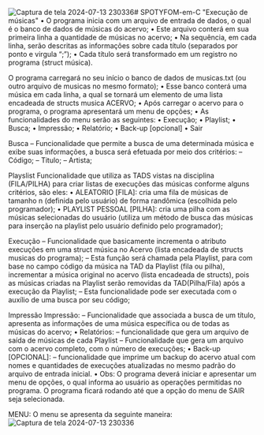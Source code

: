 ![Captura de tela 2024-07-13 230336](https://github.com/user-attachments/assets/a5b5e431-9c50-4907-a59d-ca41f40b0395)# SPOTYFOM-em-C
"Execução de músicas"
• O programa inicia com um arquivo de entrada de dados, o qual é o banco de dados
de músicas do acervo;
• Este arquivo conterá em sua primeira linha a quantidade de músicas no acervo;
• Na sequência, em cada linha, serão descritas as informações sobre cada título
(separados por ponto e virgula “;”);
• Cada título será transformado em um registro no programa (struct música).

O programa carregará no seu início o banco de
dados de musicas.txt (ou outro arquivo de musicas
no mesmo formato);
• Esse banco conterá uma música em cada linha, a
qual se tornará um elemento de uma lista
encadeada de structs musica ACERVO;
• Após carregar o acervo para o programa, o
programa apresentará um menu de opções;
• As funcionalidades do menu serão as
seguintes:
• Execução;
• Playlist;
• Busca;
• Impressão;
• Relatório;
• Back-up [opcional]
• Sair


Busca
– Funcionalidade que permite a busca
de uma determinada música e exibe
suas informações, a busca será
efetuada por meio dos critérios:
– Código;
– Titulo;
– Artista;

Playslist
Funcionalidade que utiliza as TADS vistas na
disciplina (FILA/PILHA) para criar listas de
execuções das músicas conforme alguns
critérios, são eles:
• ALEATORIO [FILA]: cria uma fila de músicas de tamanho n
(definida pelo usuário) de forma randômica (escolhida pelo
programador);
• PLAYLIST PESSOAL [PILHA]: cria uma pilha com as músicas
selecionadas do usuário (utiliza um método de busca das
músicas para inserção na playlist pelo usuário definido pelo
programador);

Execução
– Funcionalidade que basicamente incrementa o atributo
execuções em uma struct música no Acervo (lista
encadeada de structs musicas do programa);
– Esta função será chamada pela Playlist, para com
base no campo código da música na TAD da Playlist
(fila ou pilha), incrementar a música original no acervo
(lista encadeada de structs), pois as músicas criadas
na Playlist serão removidas da TAD(Pilha/Fila) após a
execução da Playlist;
– Esta funcionalidade pode ser executada com o auxílio
de uma busca por seu código;

Impressão
Impressão:
– Funcionalidade que associada a busca de um título, apresenta as informações de
uma música específica ou de todas as músicas do acervo;
• Relatórios:
– funcionalidade que gera um arquivo de saída de músicas de cada Playlist
– Funcionalidade que gera um arquivo com o acervo completo, com o número de
execuções;
• Back-up [OPCIONAL]:
– funcionalidade que imprime um backup do acervo atual com nomes e quantidades
de execuções atualizadas no mesmo padrão do arquivo de entrada inicial.
• Obs: O programa deverá iniciar e apresentar um menu de
opções, o qual informa ao usuário as operações permitidas
no programa. O programa ficará rodando até que a opção
do menu de SAIR seja selecionada.

MENU:
O menu se apresenta da seguinte maneira:
![Captura de tela 2024-07-13 230336](https://github.com/user-attachments/assets/16933bca-983b-4df0-b239-5aa3c68355e7)


